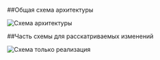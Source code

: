 ##Общая схема архитектуры

![Схема архитектуры](https://user-images.githubusercontent.com/124265597/222967014-1d5ced4e-ae72-4847-96a8-461f0f1139b5.png)

##Часть схемы для расскатриваемых изменений

![Cхема только реализация](https://user-images.githubusercontent.com/124265597/222968553-d822779e-ef3b-436a-9c58-b702cf3e6b40.png)


